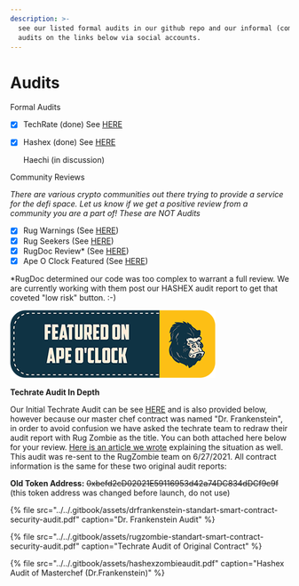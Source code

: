 ```yaml
---
description: >-
  see our listed formal audits in our github repo and our informal (community)
  audits on the links below via social accounts.
---
```


# Audits

Formal Audits

* [x] TechRate \(done\) See [HERE](https://github.com/TechRate/Smart-Contract-Audits/blob/main/DrFrankenstein%20Standart%20Smart%20Contract%20Security%20Audit.pdf)
* [x] Hashex \(done\) See [HERE](https://github.com/HashEx/public_audits/blob/master/rugzombie/Zombie%20report.pdf)

  Haechi \(in discussion\) 

Community Reviews

_There are various crypto communities out there trying to provide a service for the defi space. Let us know if we get a positive review from a community you are a part of! These are NOT Audits_

* [x] Rug Warnings \(See [HERE](www.rugwarnings.com)\)
* [x] Rug Seekers \(See [HERE](https://twitter.com/rugseekers/status/1432930057295704067?s=21)\)
* [x] RugDoc Review\* \(See [HERE](https://rugdoc.io/project/rugzombie/)\)
* [x] Ape O Clock Featured \(See [HERE](https://www.apeoclock.com/launch/rugzombie-nft-launch/)\)

\*RugDoc determined our code was too complex to warrant a full review. We are currently working with them post our HASHEX audit report to get that coveted "low risk" button. :-\) 

![](../../.gitbook/assets/featured-on-apeoclock-light.png)

**Techrate Audit In Depth**

Our Initial Techrate Audit can be see [HERE](https://github.com/TechRate/Smart-Contract-Audits/blob/main/DrFrankenstein%20Standart%20Smart%20Contract%20Security%20Audit.pdf) and is also provided below, however because our master chef contract was named "Dr. Frankenstein", in order to avoid confusion we have asked the techrate team to redraw their audit report with Rug Zombie as the title. You can both attached here below for your review. [Here is an article we wrote](https://rugzombie.medium.com/token-contract-address-has-been-updated-765b96dfc020) explaining the situation as well. This audit was re-sent to the RugZombie team on 6/27/2021. All contract information is the same for these two original audit reports:

**Old Token Address:** ~~0xbefd2cD02021E59116953d42a74DC834dDCf9c9f~~ \(this token address was changed before launch, do not use\) 

{% file src="../../.gitbook/assets/drfrankenstein-standart-smart-contract-security-audit.pdf" caption="Dr. Frankenstein Audit" %}

{% file src="../../.gitbook/assets/rugzombie-standart-smart-contract-security-audit.pdf" caption="Techrate Audit of Original Contract" %}

{% file src="../../.gitbook/assets/hashexzombieaudit.pdf" caption="Hashex Audit of Masterchef \(Dr.Frankenstein\)" %}









